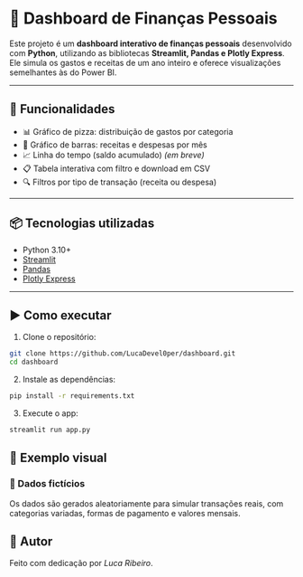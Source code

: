 # 💸 Dashboard de Finanças Pessoais

Este projeto é um **dashboard interativo de finanças pessoais** desenvolvido com **Python**, utilizando as bibliotecas **Streamlit, Pandas e Plotly Express**. Ele simula os gastos e receitas de um ano inteiro e oferece visualizações semelhantes às do Power BI.

---

## 🚀 Funcionalidades

- 📊 Gráfico de pizza: distribuição de gastos por categoria  
- 📅 Gráfico de barras: receitas e despesas por mês  
- 📈 Linha do tempo (saldo acumulado) *(em breve)*  
- 📋 Tabela interativa com filtro e download em CSV  
- 🔍 Filtros por tipo de transação (receita ou despesa)

---

## 📦 Tecnologias utilizadas

- Python 3.10+
- [Streamlit](https://streamlit.io/)
- [Pandas](https://pandas.pydata.org/)
- [Plotly Express](https://plotly.com/python/plotly-express/)

---

## ▶️ Como executar

1. Clone o repositório:

```bash
git clone https://github.com/LucaDevel0per/dashboard.git
cd dashboard
```

2. Instale as dependências:

```bash
pip install -r requirements.txt
```
3. Execute o app:
```bash
streamlit run app.py
```


## 📁 Exemplo visual

### 📎 Dados fictícios
Os dados são gerados aleatoriamente para simular transações reais, com categorias variadas, formas de pagamento e valores mensais.

## 🧠 Autor
Feito com dedicação por *Luca Ribeiro*.
